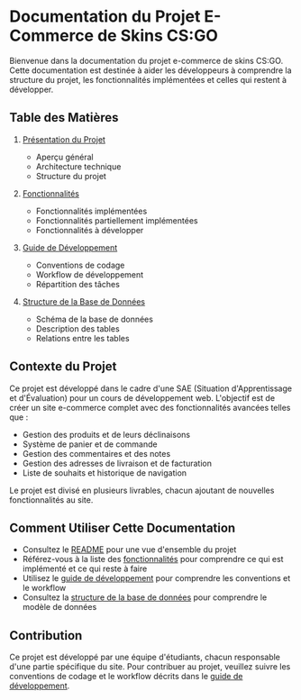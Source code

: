 # Documentation du Projet E-Commerce de Skins CS:GO

Bienvenue dans la documentation du projet e-commerce de skins CS:GO. Cette documentation est destinée à aider les développeurs à comprendre la structure du projet, les fonctionnalités implémentées et celles qui restent à développer.

## Table des Matières

1. [Présentation du Projet](./README.md)
   - Aperçu général
   - Architecture technique
   - Structure du projet

2. [Fonctionnalités](./fonctionnalites.md)
   - Fonctionnalités implémentées
   - Fonctionnalités partiellement implémentées
   - Fonctionnalités à développer

3. [Guide de Développement](./guide_developpement.md)
   - Conventions de codage
   - Workflow de développement
   - Répartition des tâches

4. [Structure de la Base de Données](./structure_bdd.md)
   - Schéma de la base de données
   - Description des tables
   - Relations entre les tables

## Contexte du Projet

Ce projet est développé dans le cadre d'une SAE (Situation d'Apprentissage et d'Évaluation) pour un cours de développement web. L'objectif est de créer un site e-commerce complet avec des fonctionnalités avancées telles que :

- Gestion des produits et de leurs déclinaisons
- Système de panier et de commande
- Gestion des commentaires et des notes
- Gestion des adresses de livraison et de facturation
- Liste de souhaits et historique de navigation

Le projet est divisé en plusieurs livrables, chacun ajoutant de nouvelles fonctionnalités au site.

## Comment Utiliser Cette Documentation

- Consultez le [README](./README.md) pour une vue d'ensemble du projet
- Référez-vous à la liste des [fonctionnalités](./fonctionnalites.md) pour comprendre ce qui est implémenté et ce qui reste à faire
- Utilisez le [guide de développement](./guide_developpement.md) pour comprendre les conventions et le workflow
- Consultez la [structure de la base de données](./structure_bdd.md) pour comprendre le modèle de données

## Contribution

Ce projet est développé par une équipe d'étudiants, chacun responsable d'une partie spécifique du site. Pour contribuer au projet, veuillez suivre les conventions de codage et le workflow décrits dans le [guide de développement](./guide_developpement.md).
